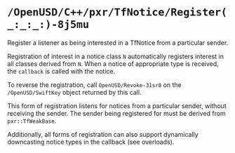 # ``/OpenUSD/C++/pxr/TfNotice/Register(_:_:_:)-8j5mu``

Register a listener as being interested in a TfNotice from a particular sender.

Registration of interest in a notice class `N` automatically registers interest in all classes derived from `N`. When a notice of appropriate type is received, the `callback` is called with the notice.

To reverse the registration, call ``OpenUSD/Revoke-31sr0`` on the ``/OpenUSD/SwiftKey`` object returned by this call.

This form of registration listens for notices from a particular sender, without receiving the sender. The sender being registered for must be derived from `pxr::TfWeakBase`. 

Additionally, all forms of registration can also support dynamically downcasting notice types in the callback (see overloads).